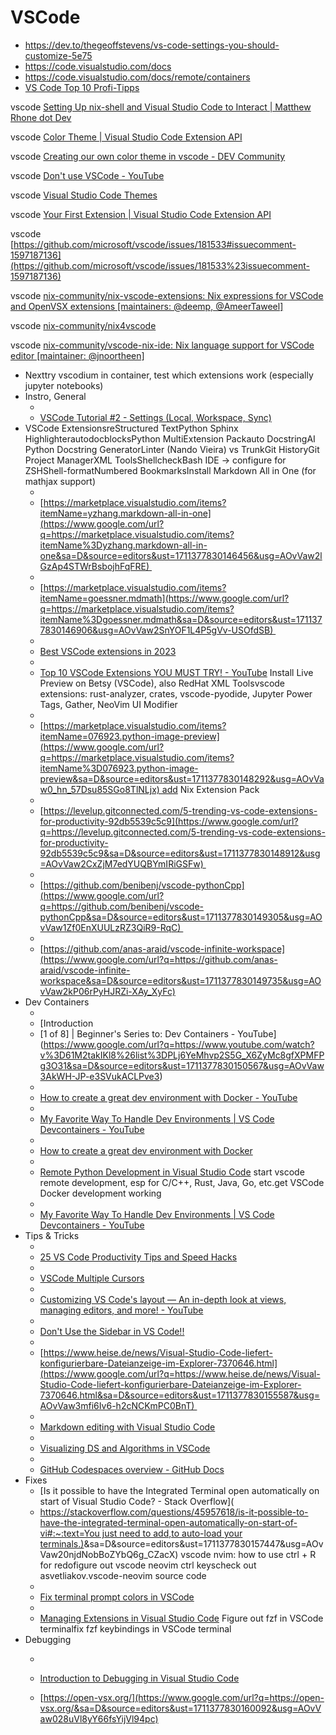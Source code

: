 # VSCode

* https://dev.to/thegeoffstevens/vs-code-settings-you-should-customize-5e75
* https://code.visualstudio.com/docs
* https://code.visualstudio.com/docs/remote/containers
* [VS Code Top 10 Profi-Tipps](https://www.youtube.com/watch?v=eO_IFx6mR4E)


vscode  [Setting Up nix-shell and Visual Studio Code to Interact | Matthew Rhone dot Dev](https://matthewrhone.dev/nixos-vscode-environment)

vscode [Color Theme | Visual Studio Code Extension API](https://code.visualstudio.com/api/extension-guides/color-theme%23create-a-new-color-theme)

vscode [Creating our own color theme in vscode - DEV Community](https://dev.to/vinaybommana7/creating-our-own-color-theme-in-vscode-2b9m)

vscode [Don't use VSCode - YouTube](https://www.youtube.com/watch?v%3DGUovhZYNO-M%26t%3D1625s)

vscode [Visual Studio Code Themes](https://code.visualstudio.com/docs/getstarted/themes)

vscode [Your First Extension | Visual Studio Code Extension API](https://code.visualstudio.com/api/get-started/your-first-extension)

vscode [https://github.com/microsoft/vscode/issues/181533#issuecomment-1597187136](https://github.com/microsoft/vscode/issues/181533%23issuecomment-1597187136)

vscode [nix-community/nix-vscode-extensions: Nix expressions for VSCode and OpenVSX extensions [maintainers: @deemp, @AmeerTaweel]](https://github.com/nix-community/nix-vscode-extensions)

vscode [nix-community/nix4vscode](https://github.com/nix-community/nix4vscode)

vscode [nix-community/vscode-nix-ide: Nix language support for VSCode editor [maintainer: @jnoortheen]](https://github.com/nix-community/vscode-nix-ide)


* Nexttry vscodium in container, test which extensions work (especially jupyter notebooks)
* Instro, General 
    * [](https://www.google.com/url?q=https://youtu.be/rIa2UeMDXIg&sa=D&source=editors&ust=1711377830145454&usg=AOvVaw2_98xpxtFVFgkrDEZ1JB2j)
    * [VSCode Tutorial #2 - Settings (Local, Workspace, Sync)](https://www.google.com/url?q=https://youtu.be/rIa2UeMDXIg&sa=D&source=editors&ust=1711377830145756&usg=AOvVaw3xZyxDYJxI5-oIFA9aLdqE)
* VSCode ExtensionsreStructured TextPython Sphinx HighlighterautodocblocksPython MultiExtension Packauto DocstringAI Python Docstring GeneratorLinter (Nando Vieira) vs TrunkGit HistoryGit Project ManagerXML ToolsShellcheckBash IDE → configure for ZSHShell-formatNumbered BookmarksInstall Markdown All in One (for mathjax support) 
    * [](https://www.google.com/url?q=https://marketplace.visualstudio.com/items?itemName%3Dyzhang.markdown-all-in-one&sa=D&source=editors&ust=1711377830146190&usg=AOvVaw2mYhElK0ztQS1RJh3sbprt)
    * [https://marketplace.visualstudio.com/items?itemName=yzhang.markdown-all-in-one](https://www.google.com/url?q=https://marketplace.visualstudio.com/items?itemName%3Dyzhang.markdown-all-in-one&sa=D&source=editors&ust=1711377830146456&usg=AOvVaw2lGzAp4STWrBsbojhFqFRE) 
    * [](https://www.google.com/url?q=https://marketplace.visualstudio.com/items?itemName%3Dgoessner.mdmath&sa=D&source=editors&ust=1711377830146684&usg=AOvVaw3hMNibGP9iaDOFSOR83h9i)
    * [https://marketplace.visualstudio.com/items?itemName=goessner.mdmath](https://www.google.com/url?q=https://marketplace.visualstudio.com/items?itemName%3Dgoessner.mdmath&sa=D&source=editors&ust=1711377830146906&usg=AOvVaw2SnYOF1L4P5gVv-USOfdSB) 
    * [](https://www.google.com/url?q=https://youtu.be/DNf6Bu7z4vw&sa=D&source=editors&ust=1711377830147103&usg=AOvVaw3JuGsDVRCsxs9eddiL-0zs)
    * [Best VSCode extensions in 2023](https://www.google.com/url?q=https://youtu.be/DNf6Bu7z4vw&sa=D&source=editors&ust=1711377830147319&usg=AOvVaw21vGrSRIIN1E1IKLiPJ0QE) 
    * [](https://www.google.com/url?q=https://www.youtube.com/watch?v%3DA2g4IwtAX_I&sa=D&source=editors&ust=1711377830147545&usg=AOvVaw1p9x2M9xnlZ78s15XbIPvY)
    * [Top 10 VSCode Extensions YOU MUST TRY! - YouTube](https://www.google.com/url?q=https://www.youtube.com/watch?v%3DA2g4IwtAX_I&sa=D&source=editors&ust=1711377830147755&usg=AOvVaw23tRYR4QweLvH0EJKTXRqr) Install Live Preview on Betsy (VSCode), also RedHat XML Toolsvscode extensions: rust-analyzer, crates, vscode-pyodide, Jupyter Power Tags, Gather, NeoVim UI Modifier 
    * [](https://www.google.com/url?q=https://marketplace.visualstudio.com/items?itemName%3D076923.python-image-preview&sa=D&source=editors&ust=1711377830148020&usg=AOvVaw2AoDtoBUzpQGeJ18_dDBmP)
    * [https://marketplace.visualstudio.com/items?itemName=076923.python-image-preview](https://www.google.com/url?q=https://marketplace.visualstudio.com/items?itemName%3D076923.python-image-preview&sa=D&source=editors&ust=1711377830148292&usg=AOvVaw0_hn_57Dsu85SGo8TlNLjx) add Nix Extension Pack 
    * [](https://www.google.com/url?q=https://levelup.gitconnected.com/5-trending-vs-code-extensions-for-productivity-92db5539c5c9&sa=D&source=editors&ust=1711377830148652&usg=AOvVaw1pfXgOD1gZivEFcVVbWObd)
    * [https://levelup.gitconnected.com/5-trending-vs-code-extensions-for-productivity-92db5539c5c9](https://www.google.com/url?q=https://levelup.gitconnected.com/5-trending-vs-code-extensions-for-productivity-92db5539c5c9&sa=D&source=editors&ust=1711377830148912&usg=AOvVaw2CxZjM7edYUQBYmIRiGSFw) 
    * [](https://www.google.com/url?q=https://github.com/benibenj/vscode-pythonCpp&sa=D&source=editors&ust=1711377830149106&usg=AOvVaw1T1UQ5hqXttoE_j3PkL2zY)
    * [https://github.com/benibenj/vscode-pythonCpp](https://www.google.com/url?q=https://github.com/benibenj/vscode-pythonCpp&sa=D&source=editors&ust=1711377830149305&usg=AOvVaw1Zf0EnXUULzRZ3QiR9-RqC) 
    * [](https://www.google.com/url?q=https://github.com/anas-araid/vscode-infinite-workspace&sa=D&source=editors&ust=1711377830149529&usg=AOvVaw0cZCl_uP-eYv9BneCW-6AL)
    * [https://github.com/anas-araid/vscode-infinite-workspace](https://www.google.com/url?q=https://github.com/anas-araid/vscode-infinite-workspace&sa=D&source=editors&ust=1711377830149735&usg=AOvVaw2kP06rPyHJRZi-XAy_XyFc)
* Dev Containers 
    * [](https://www.google.com/url?q=https://www.youtube.com/watch?v%3D61M2takIKl8%26list%3DPLj6YeMhvp2S5G_X6ZyMc8gfXPMFPg3O31&sa=D&source=editors&ust=1711377830150186&usg=AOvVaw0iejLfnErg-WX9R1QjUTlL)
    * [Introduction
    * [1 of 8] | Beginner's Series to: Dev Containers - YouTube](https://www.google.com/url?q=https://www.youtube.com/watch?v%3D61M2takIKl8%26list%3DPLj6YeMhvp2S5G_X6ZyMc8gfXPMFPg3O31&sa=D&source=editors&ust=1711377830150567&usg=AOvVaw3AkWH-JP-e3SVukACLPve3) 
    * [](https://www.google.com/url?q=https://www.youtube.com/watch?v%3D0H2miBK_gAk&sa=D&source=editors&ust=1711377830150792&usg=AOvVaw0koHxF11Xcb6Z05gc1nTG9)
    * [How to create a great dev environment with Docker - YouTube](https://www.google.com/url?q=https://www.youtube.com/watch?v%3D0H2miBK_gAk&sa=D&source=editors&ust=1711377830151024&usg=AOvVaw23Oncw9tilSQT7MnYFUUjM) 
    * [](https://www.google.com/url?q=https://www.youtube.com/watch?v%3DSDa3v4Quj7Y&sa=D&source=editors&ust=1711377830151312&usg=AOvVaw1OPLwf4cLw0J2Hb_y78utZ)
    * [My Favorite Way To Handle Dev Environments | VS Code Devcontainers - YouTube](https://www.google.com/url?q=https://www.youtube.com/watch?v%3DSDa3v4Quj7Y&sa=D&source=editors&ust=1711377830151543&usg=AOvVaw0oz0OXGNwLvRG2drMEdoJo) 
    * [](https://www.google.com/url?q=https://youtu.be/0H2miBK_gAk&sa=D&source=editors&ust=1711377830151733&usg=AOvVaw3ThZ6WSY0cxiMk2f_GaXon)
    * [How to create a great dev environment with Docker](https://www.google.com/url?q=https://youtu.be/0H2miBK_gAk&sa=D&source=editors&ust=1711377830151913&usg=AOvVaw1p_BMMLt29mQUZsGoUV_sU) 
    * [](https://www.google.com/url?q=https://devblogs.microsoft.com/python/remote-python-development-in-visual-studio-code/&sa=D&source=editors&ust=1711377830152140&usg=AOvVaw3GB-IGqLAEPiwq13AhsSTl)
    * [Remote Python Development in Visual Studio Code](https://www.google.com/url?q=https://devblogs.microsoft.com/python/remote-python-development-in-visual-studio-code/&sa=D&source=editors&ust=1711377830152392&usg=AOvVaw0bYOZv3lsSpUNOASRkz_fX) start vscode remote development, esp for C/C++, Rust, Java, Go, etc.get VSCode Docker development working 
    * [](https://www.google.com/url?q=https://www.youtube.com/watch?v%3DSDa3v4Quj7Y&sa=D&source=editors&ust=1711377830152633&usg=AOvVaw3HOQf2iOSrIQQW56gRaasR)
    * [My Favorite Way To Handle Dev Environments | VS Code Devcontainers - YouTube](https://www.google.com/url?q=https://www.youtube.com/watch?v%3DSDa3v4Quj7Y&sa=D&source=editors&ust=1711377830152929&usg=AOvVaw0qAfEmPJ0CwMCqKQVb_uri)
* Tips & Tricks 
    * [](https://www.google.com/url?q=https://youtu.be/ifTF3ags0XI&sa=D&source=editors&ust=1711377830153416&usg=AOvVaw1N3XaOt1BcBdIZeubUMLRV)
    * [25 VS Code Productivity Tips and Speed Hacks](https://www.google.com/url?q=https://youtu.be/ifTF3ags0XI&sa=D&source=editors&ust=1711377830153693&usg=AOvVaw2O2vGsXcb4_Z9LTevhkdH_) 
    * [](https://www.google.com/url?q=https://www.youtube.com/shorts/zDiJpqVbszk&sa=D&source=editors&ust=1711377830153913&usg=AOvVaw3-g3N1YpaVk3rGVKDOQGAc)
    * [VSCode Multiple Cursors](https://www.google.com/url?q=https://www.youtube.com/shorts/zDiJpqVbszk&sa=D&source=editors&ust=1711377830154156&usg=AOvVaw2XkTLGWMcjGIaVQaMMll6n) 
    * [](https://www.google.com/url?q=https://www.youtube.com/watch?v%3DVXlBX8uLE3A&sa=D&source=editors&ust=1711377830154455&usg=AOvVaw3t2el1UJI6LE8FfJc_ar4h)
    * [Customizing VS Code's layout — An in-depth look at views, managing editors, and more! - YouTube](https://www.google.com/url?q=https://www.youtube.com/watch?v%3DVXlBX8uLE3A&sa=D&source=editors&ust=1711377830154689&usg=AOvVaw1UHWGmTGYYA5Z4JJu3y5-j) 
    * [](https://www.google.com/url?q=https://youtu.be/s3H6PmB4SZ4&sa=D&source=editors&ust=1711377830154870&usg=AOvVaw3jujzdcM2UQQlaiTV7inYP)
    * [Don't Use the Sidebar in VS Code!!](https://www.google.com/url?q=https://youtu.be/s3H6PmB4SZ4&sa=D&source=editors&ust=1711377830155056&usg=AOvVaw1Yia0E0CbODcjQnfzi0yte) 
    * [](https://www.google.com/url?q=https://www.heise.de/news/Visual-Studio-Code-liefert-konfigurierbare-Dateianzeige-im-Explorer-7370646.html&sa=D&source=editors&ust=1711377830155303&usg=AOvVaw1kKil4OGe2BderSZmVYJ7n)
    * [https://www.heise.de/news/Visual-Studio-Code-liefert-konfigurierbare-Dateianzeige-im-Explorer-7370646.html](https://www.google.com/url?q=https://www.heise.de/news/Visual-Studio-Code-liefert-konfigurierbare-Dateianzeige-im-Explorer-7370646.html&sa=D&source=editors&ust=1711377830155587&usg=AOvVaw3mfi6Iv6-h2cNCKmPC0BnT) 
    * [](https://www.google.com/url?q=https://code.visualstudio.com/docs/languages/markdown&sa=D&source=editors&ust=1711377830155842&usg=AOvVaw0AMes1ngBeoWCDCD99IJaC)
    * [Markdown editing with Visual Studio Code](https://www.google.com/url?q=https://code.visualstudio.com/docs/languages/markdown&sa=D&source=editors&ust=1711377830156061&usg=AOvVaw3JLBMKZLjBORwjto5yp15H) 
    * [](https://www.google.com/url?q=https://www.youtube.com/watch?v%3DElbGMWA6wA4&sa=D&source=editors&ust=1711377830156252&usg=AOvVaw0dWfeyC0BmYhCGBHHIyatC)
    * [Visualizing DS and Algorithms in VSCode](https://www.google.com/url?q=https://www.youtube.com/watch?v%3DElbGMWA6wA4&sa=D&source=editors&ust=1711377830156487&usg=AOvVaw2Ir6AHv2mDoEXG_FVIU1_7) 
    * [](https://www.google.com/url?q=https://docs.github.com/en/codespaces/overview&sa=D&source=editors&ust=1711377830156739&usg=AOvVaw1oK5DWnFoKpoOGsuZLcEaw)
    * [GitHub Codespaces overview - GitHub Docs](https://www.google.com/url?q=https://docs.github.com/en/codespaces/overview&sa=D&source=editors&ust=1711377830156938&usg=AOvVaw1s7kdlnZpLajyn0zDwxwBk)
* Fixes
    * [Is it possible to have the Integrated Terminal open automatically on start of Visual Studio Code? - Stack Overflow](
    * [https://stackoverflow.com/questions/45957618/is-it-possible-to-have-the-integrated-terminal-open-automatically-on-start-of-vi#:~:text=You just need to add,to auto-load your terminals.)](https://www.google.com/url?q=https://stackoverflow.com/questions/45957618/is-it-possible-to-have-the-integrated-terminal-open-automatically-on-start-of-vi%23:~:text%3DYou%2520just%2520need%2520to%2520add,to%2520auto%252Dload%2520your%2520terminals.)&sa=D&source=editors&ust=1711377830157447&usg=AOvVaw20njdNobBoZYbQ6g_CZacX) vscode nvim: how to use ctrl + R for redofigure out vscode neovim ctrl keyscheck out asvetliakov.vscode-neovim source code 
    * [](https://www.google.com/url?q=https://www.google.com/search?q%3Dzsh%2Bterminal%2Bprompt%2Bcolors%2Bnot%2Bworking%2Bin%2BVSCode%26client%3Dubuntu%26hs%3DdlZ%26channel%3Dfs%26sxsrf%3DALiCzsZZCwxgodrFNiqLeJN_GFAwtxkGxA%253A1651735461970%26ei%3DpXtzYqrrOszekgWOnoPADg%26ved%3D0ahUKEwjq0eSL6sf3AhVMr6QKHQ7PAOgQ4dUDCA0%26uact%3D5%26oq%3Dzsh%2Bterminal%2Bprompt%2Bcolors%2Bnot%2Bworking%2Bin%2BVSCode%26gs_lcp%3DCgdnd3Mtd2l6EAMyBAgAEEcyBAgAEEcyBAgAEEcyBAgAEEcyBAgAEEcyBAgAEEcyBAgAEEcyBAgAEEc6BwgAEEcQsANKBAhBGABKBAhGGABQ1QVY1QVg1QZoAXACeACAAQCIAQCSAQCYAQCgAQHIAQjAAQE%26sclient%3Dgws-wiz&sa=D&source=editors&ust=1711377830157993&usg=AOvVaw1z1wdWaVTEF1iTxHfXTIio)
    * [Fix terminal prompt colors in VSCode](https://www.google.com/url?q=https://www.google.com/search?q%3Dzsh%2Bterminal%2Bprompt%2Bcolors%2Bnot%2Bworking%2Bin%2BVSCode%26client%3Dubuntu%26hs%3DdlZ%26channel%3Dfs%26sxsrf%3DALiCzsZZCwxgodrFNiqLeJN_GFAwtxkGxA%253A1651735461970%26ei%3DpXtzYqrrOszekgWOnoPADg%26ved%3D0ahUKEwjq0eSL6sf3AhVMr6QKHQ7PAOgQ4dUDCA0%26uact%3D5%26oq%3Dzsh%2Bterminal%2Bprompt%2Bcolors%2Bnot%2Bworking%2Bin%2BVSCode%26gs_lcp%3DCgdnd3Mtd2l6EAMyBAgAEEcyBAgAEEcyBAgAEEcyBAgAEEcyBAgAEEcyBAgAEEcyBAgAEEcyBAgAEEc6BwgAEEcQsANKBAhBGABKBAhGGABQ1QVY1QVg1QZoAXACeACAAQCIAQCSAQCYAQCgAQHIAQjAAQE%26sclient%3Dgws-wiz&sa=D&source=editors&ust=1711377830158631&usg=AOvVaw2PwcBQaRdf-VefWOjAWcSt) 
    * [](https://www.google.com/url?q=https://code.visualstudio.com/docs/editor/extension-marketplace%23_workspace-recommended-extensions&sa=D&source=editors&ust=1711377830158967&usg=AOvVaw3jNUVyilBCNHAqMSeII-RX)
    * [Managing Extensions in Visual Studio Code](https://www.google.com/url?q=https://code.visualstudio.com/docs/editor/extension-marketplace%23_workspace-recommended-extensions&sa=D&source=editors&ust=1711377830159214&usg=AOvVaw1AjZRsTX-An_mIJtmucwfe) Figure out fzf in VSCode terminalfix fzf keybindings in VSCode terminal
* Debugging 
    * [](https://www.google.com/url?q=https://code.visualstudio.com/docs/introvideos/debugging&sa=D&source=editors&ust=1711377830159605&usg=AOvVaw3tHbmsyCbcBRyiMxbLXzfe)
    * [Introduction to Debugging in Visual Studio Code](https://www.google.com/url?q=https://code.visualstudio.com/docs/introvideos/debugging&sa=D&source=editors&ust=1711377830159819&usg=AOvVaw2JpsSuYuCk5boSDuKunLQc)


    * [https://open-vsx.org/](https://www.google.com/url?q=https://open-vsx.org/&sa=D&source=editors&ust=1711377830160092&usg=AOvVaw028uVl8yY66fsYijVl94pc)
